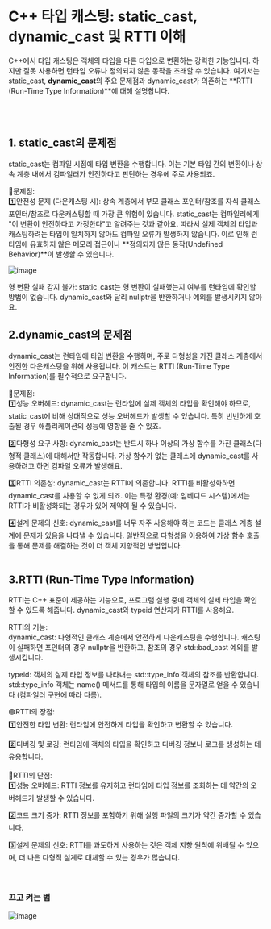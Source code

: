 # C++ 타입 캐스팅: static_cast, dynamic_cast 및 RTTI 이해
C++에서 타입 캐스팅은 객체의 타입을 다른 타입으로 변환하는 강력한 기능입니다. 하지만 잘못 사용하면 런타임 오류나 정의되지 않은 동작을 초래할 수 있습니다. 여기서는 static_cast, **dynamic_cast**의 주요 문제점과 dynamic_cast가 의존하는 **RTTI (Run-Time Type Information)**에 대해 설명합니다.

<br><br>

## 1. static_cast의 문제점
static_cast는 컴파일 시점에 타입 변환을 수행합니다. 이는 기본 타입 간의 변환이나 상속 계층 내에서 컴파일러가 안전하다고 판단하는 경우에 주로 사용되죠.

🔴문제점:<br>
1️⃣안전성 문제 (다운캐스팅 시): 상속 계층에서 부모 클래스 포인터/참조를 자식 클래스 포인터/참조로 다운캐스팅할 때 가장 큰 위험이 있습니다. 
static_cast는 컴파일러에게 "이 변환이 안전하다고 가정한다"고 알려주는 것과 같아요. 
따라서 실제 객체의 타입과 캐스팅하려는 타입이 일치하지 않아도 컴파일 오류가 발생하지 않습니다.
이로 인해 런타임에 유효하지 않은 메모리 접근이나 **정의되지 않은 동작(Undefined Behavior)**이 발생할 수 있습니다.<br>

![image](https://github.com/user-attachments/assets/985db306-f48f-4c25-8289-545bdc729d70)

형 변환 실패 감지 불가: static_cast는 형 변환이 실패했는지 여부를 런타임에 확인할 방법이 없습니다. dynamic_cast와 달리 nullptr을 반환하거나 예외를 발생시키지 않아요.
<br>

## 2.dynamic_cast의 문제점
dynamic_cast는 런타임에 타입 변환을 수행하며, 주로 다형성을 가진 클래스 계층에서 안전한 다운캐스팅을 위해 사용됩니다. 이 캐스트는 RTTI (Run-Time Type Information)를 필수적으로 요구합니다.

🔴문제점:<br>
1️⃣성능 오버헤드: dynamic_cast는 런타임에 실제 객체의 타입을 확인해야 하므로, static_cast에 비해 상대적으로 성능 오버헤드가 발생할 수 있습니다. 특히 빈번하게 호출될 경우 애플리케이션의 성능에 영향을 줄 수 있죠.<br>

2️⃣다형성 요구 사항: dynamic_cast는 반드시 하나 이상의 가상 함수를 가진 클래스(다형적 클래스)에 대해서만 작동합니다. 가상 함수가 없는 클래스에 dynamic_cast를 사용하려고 하면 컴파일 오류가 발생해요.<br>

3️⃣RTTI 의존성: dynamic_cast는 RTTI에 의존합니다. RTTI를 비활성화하면 dynamic_cast를 사용할 수 없게 되죠. 이는 특정 환경(예: 임베디드 시스템)에서는 RTTI가 비활성화되는 경우가 있어 제약이 될 수 있습니다.<br>

4️⃣설계 문제의 신호: dynamic_cast를 너무 자주 사용해야 하는 코드는 클래스 계층 설계에 문제가 있음을 나타낼 수 있습니다. 일반적으로 다형성을 이용하여 가상 함수 호출을 통해 문제를 해결하는 것이 더 객체 지향적인 방법입니다.<br>
<br>

## 3.RTTI (Run-Time Type Information)
RTTI는 C++ 표준이 제공하는 기능으로, 프로그램 실행 중에 객체의 실제 타입을 확인할 수 있도록 해줍니다. dynamic_cast와 typeid 연산자가 RTTI를 사용해요.<br>

RTTI의 기능:<br>
dynamic_cast: 다형적인 클래스 계층에서 안전하게 다운캐스팅을 수행합니다. 캐스팅이 실패하면 포인터의 경우 nullptr을 반환하고, 참조의 경우 std::bad_cast 예외를 발생시킵니다.<br>

typeid: 객체의 실제 타입 정보를 나타내는 std::type_info 객체의 참조를 반환합니다. std::type_info 객체는 name() 메서드를 통해 타입의 이름을 문자열로 얻을 수 있습니다 (컴파일러 구현에 따라 다름).<br>

🟢RTTI의 장점:<br>
1️⃣안전한 타입 변환: 런타임에 안전하게 타입을 확인하고 변환할 수 있습니다.<br>

2️⃣디버깅 및 로깅: 런타임에 객체의 타입을 확인하고 디버깅 정보나 로그를 생성하는 데 유용합니다.<br>
<br>
🔴RTTI의 단점:<br>
1️⃣성능 오버헤드: RTTI 정보를 유지하고 런타임에 타입 정보를 조회하는 데 약간의 오버헤드가 발생할 수 있습니다.<br>

2️⃣코드 크기 증가: RTTI 정보를 포함하기 위해 실행 파일의 크기가 약간 증가할 수 있습니다.<br>

3️⃣설계 문제의 신호: RTTI를 과도하게 사용하는 것은 객체 지향 원칙에 위배될 수 있으며, 더 나은 다형적 설계로 대체할 수 있는 경우가 많습니다.<br><br><br>

### 끄고 켜는 법

![image](https://github.com/user-attachments/assets/36805727-ad1f-4da6-b5cd-59a204a45c4d)





